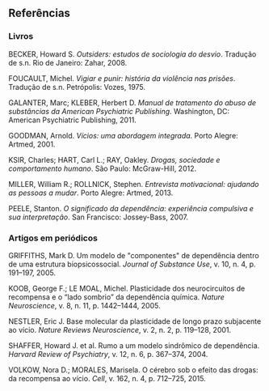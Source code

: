 ## Referências

### Livros

BECKER, Howard S. *Outsiders: estudos de sociologia do desvio*. Tradução de s.n. Rio de Janeiro: Zahar, 2008.

FOUCAULT, Michel. *Vigiar e punir: história da violência nas prisões*. Tradução de s.n. Petrópolis: Vozes, 1975.

GALANTER, Marc; KLEBER, Herbert D. *Manual de tratamento do abuso de substâncias da American Psychiatric Publishing*. Washington, DC: American Psychiatric Publishing, 2011.

GOODMAN, Arnold. *Vícios: uma abordagem integrada*. Porto Alegre: Artmed, 2001.

KSIR, Charles; HART, Carl L.; RAY, Oakley. *Drogas, sociedade e comportamento humano*. São Paulo: McGraw-Hill, 2012.

MILLER, William R.; ROLLNICK, Stephen. *Entrevista motivacional: ajudando as pessoas a mudar*. Porto Alegre: Artmed, 2013.

PEELE, Stanton. *O significado da dependência: experiência compulsiva e sua interpretação*. San Francisco: Jossey-Bass, 2007.

### Artigos em periódicos

GRIFFITHS, Mark D. Um modelo de "componentes" de dependência dentro de uma estrutura biopsicossocial. *Journal of Substance Use*, v. 10, n. 4, p. 191–197, 2005.

KOOB, George F.; LE MOAL, Michel. Plasticidade dos neurocircuitos de recompensa e o “lado sombrio” da dependência química. *Nature Neuroscience*, v. 8, n. 11, p. 1442–1444, 2005.

NESTLER, Eric J. Base molecular da plasticidade de longo prazo subjacente ao vício. *Nature Reviews Neuroscience*, v. 2, n. 2, p. 119–128, 2001.

SHAFFER, Howard J. et al. Rumo a um modelo sindrômico de dependência. *Harvard Review of Psychiatry*, v. 12, n. 6, p. 367–374, 2004.

VOLKOW, Nora D.; MORALES, Marisela. O cérebro sob o efeito das drogas: da recompensa ao vício. *Cell*, v. 162, n. 4, p. 712–725, 2015.
